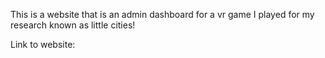 This is a website that is an admin dashboard for a vr 
game I played for my research known as little cities! 

Link to website: 